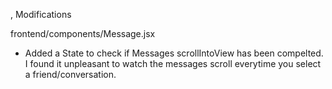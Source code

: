 ,
Modifications

frontend/components/Message.jsx

- Added a State to check if Messages scrollIntoView has been compelted.
  I found it unpleasant to watch the messages scroll everytime you select a friend/conversation.
